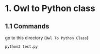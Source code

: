 # 1. Owl to Python class

## 1.1 Commands

go to this directory (`Owl To Python Class`)

```
python3 test.py
```